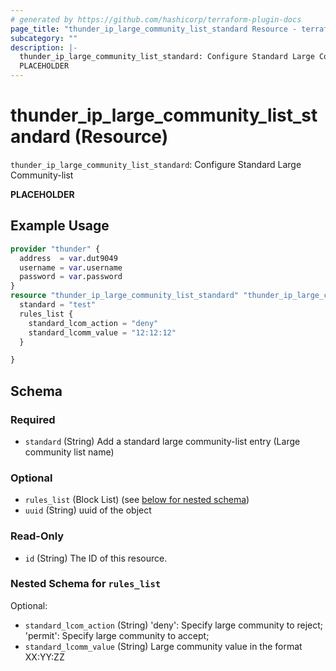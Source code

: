 ```yaml
---
# generated by https://github.com/hashicorp/terraform-plugin-docs
page_title: "thunder_ip_large_community_list_standard Resource - terraform-provider-thunder"
subcategory: ""
description: |-
  thunder_ip_large_community_list_standard: Configure Standard Large Community-list
  PLACEHOLDER
---
```


# thunder_ip_large_community_list_standard (Resource)

`thunder_ip_large_community_list_standard`: Configure Standard Large Community-list

__PLACEHOLDER__

## Example Usage

```terraform
provider "thunder" {
  address  = var.dut9049
  username = var.username
  password = var.password
}
resource "thunder_ip_large_community_list_standard" "thunder_ip_large_community_list_standard" {
  standard = "test"
  rules_list {
    standard_lcom_action = "deny"
    standard_lcomm_value = "12:12:12"
  }

}
```

<!-- schema generated by tfplugindocs -->
## Schema

### Required

- `standard` (String) Add a standard large community-list entry (Large community list name)

### Optional

- `rules_list` (Block List) (see [below for nested schema](#nestedblock--rules_list))
- `uuid` (String) uuid of the object

### Read-Only

- `id` (String) The ID of this resource.

<a id="nestedblock--rules_list"></a>
### Nested Schema for `rules_list`

Optional:

- `standard_lcom_action` (String) 'deny': Specify large community to reject; 'permit': Specify large community to accept;
- `standard_lcomm_value` (String) Large community value in the format XX:YY:ZZ


